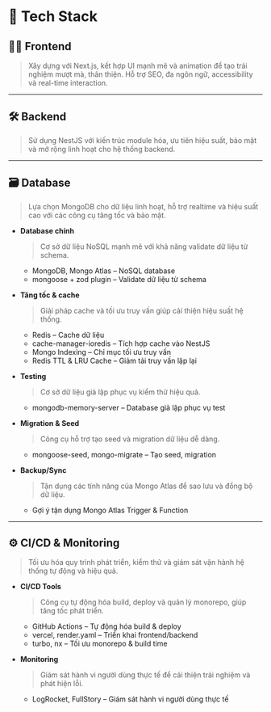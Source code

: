 # 🚀 Tech Stack

## 🧑‍💻 Frontend

> Xây dựng với Next.js, kết hợp UI mạnh mẽ và animation để tạo trải nghiệm mượt mà, thân thiện. Hỗ trợ SEO, đa ngôn ngữ, accessibility và real-time interaction.

---

## 🛠️ Backend

> Sử dụng NestJS với kiến trúc module hóa, ưu tiên hiệu suất, bảo mật và mở rộng linh hoạt cho hệ thống backend.

---

## 🗃️ Database

> Lựa chọn MongoDB cho dữ liệu linh hoạt, hỗ trợ realtime và hiệu suất cao với các công cụ tăng tốc và bảo mật.

- **Database chính**

  > Cơ sở dữ liệu NoSQL mạnh mẽ với khả năng validate dữ liệu từ schema.

  - MongoDB, Mongo Atlas – NoSQL database
  - mongoose + zod plugin – Validate dữ liệu từ schema

- **Tăng tốc & cache**

  > Giải pháp cache và tối ưu truy vấn giúp cải thiện hiệu suất hệ thống.

  - Redis – Cache dữ liệu
  - cache-manager-ioredis – Tích hợp cache vào NestJS
  - Mongo Indexing – Chỉ mục tối ưu truy vấn
  - Redis TTL & LRU Cache – Giảm tải truy vấn lặp lại

- **Testing**

  > Cơ sở dữ liệu giả lập phục vụ kiểm thử hiệu quả.

  - mongodb-memory-server – Database giả lập phục vụ test

- **Migration & Seed**

  > Công cụ hỗ trợ tạo seed và migration dữ liệu dễ dàng.

  - mongoose-seed, mongo-migrate – Tạo seed, migration

- **Backup/Sync**
  > Tận dụng các tính năng của Mongo Atlas để sao lưu và đồng bộ dữ liệu.
  - Gợi ý tận dụng Mongo Atlas Trigger & Function

---

## ⚙️ CI/CD & Monitoring

> Tối ưu hóa quy trình phát triển, kiểm thử và giám sát vận hành hệ thống tự động và hiệu quả.

- **CI/CD Tools**

  > Công cụ tự động hóa build, deploy và quản lý monorepo, giúp tăng tốc phát triển.

  - GitHub Actions – Tự động hóa build & deploy
  - vercel, render.yaml – Triển khai frontend/backend
  - turbo, nx – Tối ưu monorepo & build time

- **Monitoring**
  > Giám sát hành vi người dùng thực tế để cải thiện trải nghiệm và phát hiện lỗi.
  - LogRocket, FullStory – Giám sát hành vi người dùng thực tế
